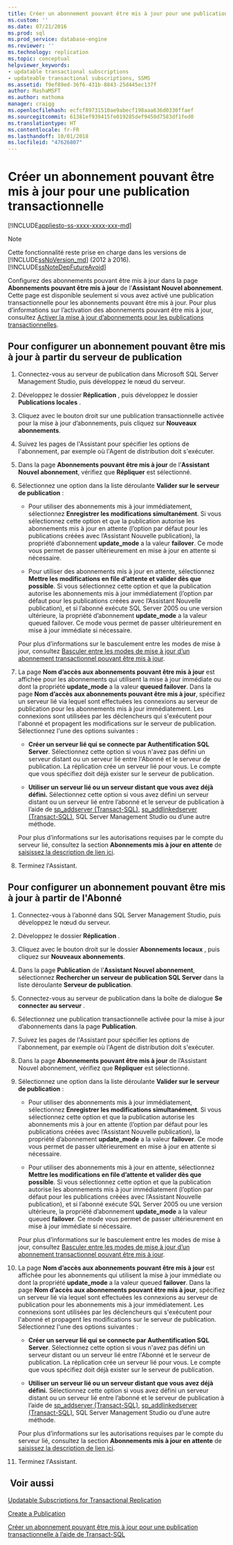 ```yaml
---
title: Créer un abonnement pouvant être mis à jour pour une publication transactionnelle | Microsoft Docs
ms.custom: ''
ms.date: 07/21/2016
ms.prod: sql
ms.prod_service: database-engine
ms.reviewer: ''
ms.technology: replication
ms.topic: conceptual
helpviewer_keywords:
- updatable transactional subscriptions
- updateable transactional subscriptions, SSMS
ms.assetid: f9ef89ed-36f6-431b-8843-25d445ec137f
author: MashaMSFT
ms.author: mathoma
manager: craigg
ms.openlocfilehash: ecfcf89731510ae9abecf198aaa636d0330ffaef
ms.sourcegitcommit: 61381ef939415fe019285def9450d7583df1fed0
ms.translationtype: HT
ms.contentlocale: fr-FR
ms.lasthandoff: 10/01/2018
ms.locfileid: "47626807"
---
```

# <a name="create-an-updatable-subscription-to-a-transactional-publication"></a>Créer un abonnement pouvant être mis à jour pour une publication transactionnelle
[!INCLUDE[appliesto-ss-xxxx-xxxx-xxx-md](../../../includes/appliesto-ss-xxxx-xxxx-xxx-md.md)]
> [!NOTE]  
>  Cette fonctionnalité reste prise en charge dans les versions de [!INCLUDE[ssNoVersion_md](../../../includes/ssnoversion-md.md)] (2012 à 2016).  [!INCLUDE[ssNoteDepFutureAvoid](../../../includes/ssnotedepfutureavoid-md.md)]  
 
Configurez des abonnements pouvant être mis à jour dans la page **Abonnements pouvant être mis à jour** de l’**Assistant Nouvel abonnement**. Cette page est disponible seulement si vous avez activé une publication transactionnelle pour les abonnements pouvant être mis à jour. Pour plus d’informations sur l’activation des abonnements pouvant être mis à jour, consultez [Activer la mise à jour d’abonnements pour les publications transactionnelles](../../../relational-databases/replication/publish/enable-updating-subscriptions-for-transactional-publications.md).   
  
## <a name="to-configure-an-updatable-subscription-from-the-publisher"></a>Pour configurer un abonnement pouvant être mis à jour à partir du serveur de publication  

1. Connectez-vous au serveur de publication dans Microsoft SQL Server Management Studio, puis développez le nœud du serveur.

2. Développez le dossier **Réplication** , puis développez le dossier **Publications locales** .

3. Cliquez avec le bouton droit sur une publication transactionnelle activée pour la mise à jour d’abonnements, puis cliquez sur **Nouveaux abonnements**.

4. Suivez les pages de l'Assistant pour spécifier les options de l'abonnement, par exemple où l'Agent de distribution doit s'exécuter.

5. Dans la page **Abonnements pouvant être mis à jour** de l’**Assistant Nouvel abonnement**, vérifiez que **Répliquer** est sélectionné.

6. Sélectionnez une option dans la liste déroulante **Valider sur le serveur de publication** :

    * Pour utiliser des abonnements mis à jour immédiatement, sélectionnez **Enregistrer les modifications simultanément**. Si vous sélectionnez cette option et que la publication autorise les abonnements mis à jour en attente (l’option par défaut pour les publications créées avec l’Assistant Nouvelle publication), la propriété d’abonnement **update_mode** a la valeur **failover**. Ce mode vous permet de passer ultérieurement en mise à jour en attente si nécessaire.

    * Pour utiliser des abonnements mis à jour en attente, sélectionnez **Mettre les modifications en file d’attente et valider dès que possible**. Si vous sélectionnez cette option et que la publication autorise les abonnements mis à jour immédiatement (l’option par défaut pour les publications créées avec l’Assistant Nouvelle publication), et si l’abonné exécute SQL Server 2005 ou une version ultérieure, la propriété d’abonnement **update_mode** a la valeur queued failover. Ce mode vous permet de passer ultérieurement en mise à jour immédiate si nécessaire.

    Pour plus d’informations sur le basculement entre les modes de mise à jour, consultez [Basculer entre les modes de mise à jour d’un abonnement transactionnel pouvant être mis à jour](../../../relational-databases/replication/administration/switch-between-update-modes-for-an-updatable-transactional-subscription.md).

7. La page **Nom d’accès aux abonnements pouvant être mis à jour** est affichée pour les abonnements qui utilisent la mise à jour immédiate ou dont la propriété **update_mode** a la valeur **queued failover**. Dans la page **Nom d’accès aux abonnements pouvant être mis à jour**, spécifiez un serveur lié via lequel sont effectuées les connexions au serveur de publication pour les abonnements mis à jour immédiatement. Les connexions sont utilisées par les déclencheurs qui s'exécutent pour l'abonné et propagent les modifications sur le serveur de publication. Sélectionnez l'une des options suivantes :

    * **Créer un serveur lié qui se connecte par Authentification SQL Server**. Sélectionnez cette option si vous n'avez pas défini un serveur distant ou un serveur lié entre l'Abonné et le serveur de publication. La réplication crée un serveur lié pour vous. Le compte que vous spécifiez doit déjà exister sur le serveur de publication.

    * **Utiliser un serveur lié ou un serveur distant que vous avez déjà défini.** Sélectionnez cette option si vous avez défini un serveur distant ou un serveur lié entre l’abonné et le serveur de publication à l’aide de [sp_addserver (Transact-SQL)](../../../relational-databases/system-stored-procedures/sp-addserver-transact-sql.md), [sp_addlinkedserver (Transact-SQL)](../../../relational-databases/system-stored-procedures/sp-addlinkedserver-transact-sql.md), SQL Server Management Studio ou d’une autre méthode.

    Pour plus d’informations sur les autorisations requises par le compte du serveur lié, consultez la section **Abonnements mis à jour en attente** de [saisissez la description de lien ici](../../../relational-databases/replication/security/secure-the-subscriber.md).

8. Terminez l'Assistant.

## <a name="to-configure-an-updatable-subscription-from-the-subscriber"></a>Pour configurer un abonnement pouvant être mis à jour à partir de l'Abonné


1. Connectez-vous à l’abonné dans SQL Server Management Studio, puis développez le nœud du serveur.

2. Développez le dossier **Réplication** .

3. Cliquez avec le bouton droit sur le dossier **Abonnements locaux** , puis cliquez sur **Nouveaux abonnements**.

4. Dans la page **Publication** de l’**Assistant Nouvel abonnement**, sélectionnez **Rechercher un serveur de publication SQL Server** dans la liste déroulante **Serveur de publication**.

5. Connectez-vous au serveur de publication dans la boîte de dialogue **Se connecter au serveur** .

6. Sélectionnez une publication transactionnelle activée pour la mise à jour d’abonnements dans la page **Publication**.

7. Suivez les pages de l'Assistant pour spécifier les options de l'abonnement, par exemple où l'Agent de distribution doit s'exécuter.

8. Dans la page **Abonnements pouvant être mis à jour** de l’Assistant Nouvel abonnement, vérifiez que **Répliquer** est sélectionné.

9. Sélectionnez une option dans la liste déroulante **Valider sur le serveur de publication** :

    * Pour utiliser des abonnements mis à jour immédiatement, sélectionnez **Enregistrer les modifications simultanément**. Si vous sélectionnez cette option et que la publication autorise les abonnements mis à jour en attente (l’option par défaut pour les publications créées avec l’Assistant Nouvelle publication), la propriété d’abonnement **update_mode** a la valeur **failover**. Ce mode vous permet de passer ultérieurement en mise à jour en attente si nécessaire.

    * Pour utiliser des abonnements mis à jour en attente, sélectionnez **Mettre les modifications en file d’attente et valider dès que possible**. Si vous sélectionnez cette option et que la publication autorise les abonnements mis à jour immédiatement (l’option par défaut pour les publications créées avec l’Assistant Nouvelle publication), et si l’abonné exécute SQL Server 2005 ou une version ultérieure, la propriété d’abonnement **update_mode** a la valeur queued **failover**. Ce mode vous permet de passer ultérieurement en mise à jour immédiate si nécessaire.

    Pour plus d’informations sur le basculement entre les modes de mise à jour, consultez [Basculer entre les modes de mise à jour d’un abonnement transactionnel pouvant être mis à jour](../../../relational-databases/replication/administration/switch-between-update-modes-for-an-updatable-transactional-subscription.md).

10. La page **Nom d’accès aux abonnements pouvant être mis à jour** est affichée pour les abonnements qui utilisent la mise à jour immédiate ou dont la propriété **update_mode** a la valeur queued **failover**. Dans la page **Nom d’accès aux abonnements pouvant être mis à jour**, spécifiez un serveur lié via lequel sont effectuées les connexions au serveur de publication pour les abonnements mis à jour immédiatement. Les connexions sont utilisées par les déclencheurs qui s'exécutent pour l'abonné et propagent les modifications sur le serveur de publication. Sélectionnez l'une des options suivantes :

    * **Créer un serveur lié qui se connecte par Authentification SQL Server**. Sélectionnez cette option si vous n'avez pas défini un serveur distant ou un serveur lié entre l'Abonné et le serveur de publication. La réplication crée un serveur lié pour vous. Le compte que vous spécifiez doit déjà exister sur le serveur de publication.

    * **Utiliser un serveur lié ou un serveur distant que vous avez déjà défini.** Sélectionnez cette option si vous avez défini un serveur distant ou un serveur lié entre l’abonné et le serveur de publication à l’aide de [sp_addserver (Transact-SQL)](../../../relational-databases/system-stored-procedures/sp-addserver-transact-sql.md), [sp_addlinkedserver (Transact-SQL)](../../../relational-databases/system-stored-procedures/sp-addlinkedserver-transact-sql.md), SQL Server Management Studio ou d’une autre méthode.

    Pour plus d’informations sur les autorisations requises par le compte du serveur lié, consultez la section **Abonnements mis à jour en attente** de [saisissez la description de lien ici](../../../relational-databases/replication/security/secure-the-subscriber.md).

11. Terminez l'Assistant.

## <a name="see-also"></a> Voir aussi

[Updatable Subscriptions for Transactional Replication](../../../relational-databases/replication/transactional/updatable-subscriptions-for-transactional-replication.md)

[Create a Publication](../../../relational-databases/replication/publish/create-a-publication.md)

[Créer un abonnement pouvant être mis à jour pour une publication transactionnelle à l’aide de Transact-SQL](../../../relational-databases/replication/publish/create-updatable-subscription-to-transactional-publication.md) 


